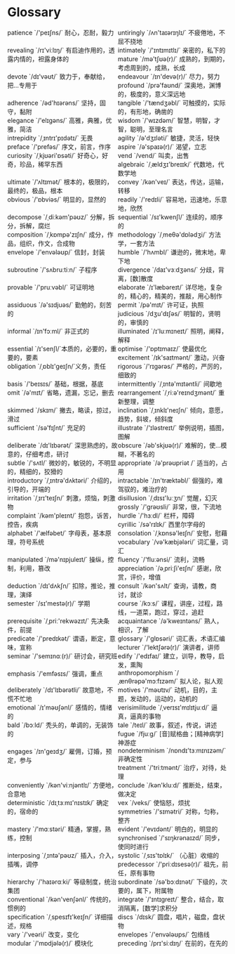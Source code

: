 # Glossary

<div style="width: 50%; float:left;">patience `/'peɪʃns/` 耐心，忍耐，毅力</div>
<div style="width: 50%; float:left;">untiringly `/ʌn'taɪərɪŋlɪ/` 不疲倦地，不屈不挠地</div>
<div style="width: 50%; float:left;">revealing `/rɪ'viːlɪŋ/` 有启迪作用的，透露内情的，袒露身体的</div>
<div style="width: 50%; float:left;">intimately `/'ɪntɪmɪtlɪ/` 亲密的，私下的</div>
<div style="width: 50%; float:left;">mature `/mə'tʃʊə(r)/` 成熟的，到期的，考虑周到的，成熟，长成</div>
<div style="width: 50%; float:left;">devote `/dɪ'vəʊt/` 致力于，奉献给，把...专用于</div>
<div style="width: 50%; float:left;">endeavour `/ɪn'devə(r)/` 尽力，努力</div>
<div style="width: 50%; float:left;">profound `/prə'faʊnd/`  深奥地，渊博的，极度的，意义深远地</div>
<div style="width: 50%; float:left;">adherence `/əd'hɪərəns/` 坚持，固守，黏附</div>
<div style="width: 50%; float:left;">tangible `/'tændʒəbl/` 可触摸的，实际的，有形地，确凿的</div>
<div style="width: 50%; float:left;">elegance `/'elɪɡəns/` 高雅，典雅，优雅，简洁</div>
<div style="width: 50%; float:left;">wisdom `/'wɪzdəm/` 智慧，明智，才智，聪明，至理名言</div>
<div style="width: 50%; float:left;">intrepidity `/ˌɪntrɪ'pɪdətɪ/` 无畏</div>
<div style="width: 50%; float:left;">agility `/ə'dʒɪləti/` 敏捷，灵活，轻快</div>
<div style="width: 50%; float:left;">preface `/'prefəs/` 序文，前言，作序</div>
<div style="width: 50%; float:left;">aspire `/ə'spaɪə(r)/` 渴望，立志</div>
<div style="width: 50%; float:left;">curiosity `/ˌkjʊəri'ɒsəti/` 好奇心，好奇，珍品，稀罕东西</div>
<div style="width: 50%; float:left;">vend `/vend/` 叫卖，出售</div>
<div style="width: 50%; float:left;">algebraic `/ˌældʒɪ'breɪɪk/` 代数地，代数学地</div>
<div style="width: 50%; float:left;">ultimate `/'ʌltɪmət/` 根本的，极限的，最终的，极品，根本</div>
<div style="width: 50%; float:left;">convey `/kən'veɪ/` 表达，传达，运输，转移</div>
<div style="width: 50%; float:left;">obvious `/'ɒbviəs/` 明显的，显然的</div>
<div style="width: 50%; float:left;">readily `/'redɪli/` 容易地，迅速地，乐意地，欣然</div>
<div style="width: 50%; float:left;">decompose `/ˌdiːkəm'pəʊz/` 分解，拆分，拆解，腐烂</div>
<div style="width: 50%; float:left;">sequential `/sɪ'kwenʃl/` 连续的，顺序的</div>
<div style="width: 50%; float:left;">composition `/ˌkɒmpə'zɪʃn/` 成分，作品，组织，作文，合成物</div>
<div style="width: 50%; float:left;">methodology `/ˌmeθə'dɒlədʒi/` 方法学，一套方法</div>
<div style="width: 50%; float:left;">envelope `/'envələʊp/` 信封，封装</div>
<div style="width: 50%; float:left;">humble `/'hʌmbl/` 谦逊的，微末地，卑下地</div>
<div style="width: 50%; float:left;">subroutine `/'sʌbruːtiːn/` 子程序</div>
<div style="width: 50%; float:left;">divergence `/daɪ'vɜːdʒəns/` 分歧，背离，[数]散度</div>
<div style="width: 50%; float:left;">provable `/'pruːvəbl/` 可证明地</div>
<div style="width: 50%; float:left;">elaborate `/ɪ'læbəreɪt/` 详尽地，复杂的，精心的，精美的，推敲，用心制作</div>
<div style="width: 50%; float:left;">assiduous `/ə'sɪdjuəs/` 勤勉的，刻苦的</div>
<div style="width: 50%; float:left;">permit `/pə'mɪt/` 许可证，执照</div>
<div style="width: 50%; float:left;">judicious `/dʒu'dɪʃəs/` 明智的，贤明的，审慎的</div>
<div style="width: 50%; float:left;">informal `/ɪn'fɔːml/` 非正式的</div>
<div style="width: 50%; float:left;">illuminated `/ɪ'luːmɪneɪt/` 照明，阐释，解释</div>
<div style="width: 50%; float:left;">essential `/ɪ'senʃl/`本质的，必要的，重要的，要素</div>
<div style="width: 50%; float:left;">optimise `/'ɒptɪmaɪz/` 使最优化</div>
<div style="width: 50%; float:left;">excitement `/ɪk'saɪtmənt/` 激动，兴奋</div>
<div style="width: 50%; float:left;">obligation `/ˌɒblɪ'ɡeɪʃn/`义务，责任</div>
<div style="width: 50%; float:left;">rigorous `/'rɪɡərəs/` 严格的，严厉的，细致的</div>
<div style="width: 50%; float:left;">basis `/'beɪsɪs/` 基础，根据，基底</div>
<div style="width: 50%; float:left;">intermittently `/ˌɪntə'mɪtəntli/` 间歇地</div>
<div style="width: 50%; float:left;">omit `/ə'mɪt/` 省略，遗漏，忘记，删去</div>
<div style="width: 50%; float:left;">rearrangement `/ˌriːə'reɪndʒmənt/` 重新整理，调整</div>
<div style="width: 50%; float:left;">skimmed `/skɪm/` 撇去，略读，掠过，滑过</div>
<div style="width: 50%; float:left;">inclination `/ˌɪnklɪ'neɪʃn/` 倾向，意愿，趋势，斜坡，倾斜度</div>
<div style="width: 50%; float:left;">sufficient `/sə'fɪʃnt/` 充足的</div>
<div style="width: 50%; float:left;">illustrate `/'ɪləstreɪt/` 举例说明，插图，图解</div>
<div style="width: 50%; float:left;">deliberate `/dɪ'lɪbərət/` 深思熟虑的，故意的，仔细考虑，研讨</div>
<div style="width: 50%; float:left;">obscure `/əb'skjʊə(r)/` 难解的，使...模糊，不著名的</div>
<div style="width: 50%; float:left;">subtle `/'sʌtl/` 微妙的，敏锐的，不明显的，精细的，狡猾的</div>
<div style="width: 50%; float:left;">appropriate `/ə'prəʊpriət /` 适当的，占用</div>
<div style="width: 50%; float:left;">introductory `/ˌɪntrə'dʌktəri/` 介绍的，引导的，开端的</div>
<div style="width: 50%; float:left;">intractable `/ɪn'træktəbl/` 倔强的，难驾驭的，难治疗的</div>
<div style="width: 50%; float:left;">irritation `/ˌɪrɪ'teɪʃn/` 刺激，烦恼，刺激物</div>
<div style="width: 50%; float:left;">disillusion `/ˌdɪsɪ'luːʒn/` 觉醒，幻灭</div>
<div style="width: 50%; float:left;">grossly `/'ɡrəʊsli/` 非常，很，下流地</div>
<div style="width: 50%; float:left;">complaint `/kəm'pleɪnt/` 抱怨，诉苦，控告，疾病</div>
<div style="width: 50%; float:left;">hurdle `/'hɜːdl/` 栏杆，障碍</div>
<div style="width: 50%; float:left;">cyrillic `/sə'rɪlɪk/` 西里尔字母的</div>
<div style="width: 50%; float:left;">alphabet `/'ælfəbet/` 字母表，基本原理，符号系统</div>
<div style="width: 50%; float:left;">consolation `/ˌkɒnsə'leɪʃn/` 安慰，慰藉</div>
<div style="width: 50%; float:left;">vocabulary `/və'kæbjələri/` 词汇量，词汇</div>
<div style="width: 50%; float:left;">manipulated `/mə'nɪpjuleɪt/` 操纵，控制，利用，篡改</div>
<div style="width: 50%; float:left;">fluency `/'fluːənsi/` 流利，流畅</div>
<div style="width: 50%; float:left;">appreciation `/əˌpriːʃi'eɪʃn/` 感谢，欣赏，评价，增值</div>
<div style="width: 50%; float:left;">deduction `/dɪ'dʌkʃn/` 扣除，推论，推理，演绎</div>
<div style="width: 50%; float:left;">consult `/kən'sʌlt/` 查询，请教，商讨，就诊</div>
<div style="width: 50%; float:left;">semester `/sɪ'mestə(r)/` 学期</div>
<div style="width: 50%; float:left;">course `/kɔːs/` 课程，讲座，过程，路线，一道菜，跑过，穿过，追赶</div>
<div style="width: 50%; float:left;">prerequisite `/ˌpriː'rekwəzɪt/` 先决条件，前提</div>
<div style="width: 50%; float:left;">acquaintance `/ə'kweɪntəns/` 熟人，相识，了解</div>
<div style="width: 50%; float:left;">predicate `/'predɪkət/` 谓语，断定，意味，宣称</div>
<div style="width: 50%; float:left;">glossary `/'ɡlɒsəri/` 词汇表，术语汇编</div>
<div style="width: 50%; float:left;">lecturer `/'lektʃərə(r)/` 演讲者，讲师</div>
<div style="width: 50%; float:left;">seminar `/'semɪnɑː(r)/` 研讨会，研究班</div>
<div style="width: 50%; float:left;">edify `/'edɪfaɪ/` 建立，训导，教导，启发，熏陶</div>
<div style="width: 50%; float:left;">emphasis `/'emfəsɪs/` 强调，重点</div>
<div style="width: 50%; float:left;">anthropomorphism `/ˌænθrəpə'mɔːfɪzəm/` 拟人论，拟人观</div>
<div style="width: 50%; float:left;">deliberately `/dɪ'lɪbərətli/` 故意地，不慌不忙地</div>
<div style="width: 50%; float:left;">motives `/'məʊtɪv/` 动机，目的，主题，发动的，运动的，动机的</div>
<div style="width: 50%; float:left;">emotional `/ɪ'məʊʃənl/` 感情的，情绪的</div>
<div style="width: 50%; float:left;">verisimilitude `/ˌverɪsɪ'mɪlɪtjuːd/` 逼真，逼真的事物</div>
<div style="width: 50%; float:left;">bald `/bɔːld/` 秃头的，单调的，无装饰的</div>
<div style="width: 50%; float:left;">tale `/teɪl/` 故事，叙述，传说，讲述</div>
<div style="width: 50%; float:left;">fugue `/fjuːɡ/` [音]赋格曲；[精神病学]神游症</div>
<div style="width: 50%; float:left;">engages `/ɪn'ɡeɪdʒ/` 雇佣，订婚，预定，参与</div>
<div style="width: 50%; float:left;">nondeterminism `/nɒndɪ'tɜːmɪnɪzəm/` 非确定性</div>
<div style="width: 50%; float:left;">treatment `/'triːtmənt/` 治疗，对待，处理</div>
<div style="width: 50%; float:left;">conveniently `/kən'viːnjəntlɪ/` 方便地，合意地</div>
<div style="width: 50%; float:left;">conclude `/kən'kluːd/` 推断处，结束，做决定</div>
<div style="width: 50%; float:left;">deterministic `/dɪˌtɜːmɪ'nɪstɪk/` 确定的，宿命的</div>
<div style="width: 50%; float:left;">vex `/veks/` 使恼怒，烦扰</div>
<div style="width: 50%; float:left;">symmetries `/'sɪmətri/` 对称，匀称，整齐</div>
<div style="width: 50%; float:left;">mastery `/'mɑːstəri/` 精通，掌握，熟练，控制</div>
<div style="width: 50%; float:left;">evident `/'evɪdənt/` 明白的，明显的</div>
<div style="width: 50%; float:left;">synchronised `/'sɪŋkrənaɪzd/` 同步，使同时进行</div>
<div style="width: 50%; float:left;">interposing `/ˌɪntə'pəʊz/` 插入，介入，插嘴，调停</div>
<div style="width: 50%; float:left;">systolic `/ˌsɪs'tɒlɪk/` （心脏）收缩的</div>
<div style="width: 50%; float:left;">predecessor `/'priːdɪsesə(r)/` 祖先，前任，原有事物</div>
<div style="width: 50%; float:left;">hierarchy `/'haɪərɑːki/` 等级制度，统治集团</div>
<div style="width: 50%; float:left;">subordinate `/sə'bɔːdɪnət/` 下级的，次要的，属下，附属物</div>
<div style="width: 50%; float:left;">conventional `/kən'venʃənl/` 传统的，惯例的</div>
<div style="width: 50%; float:left;">integrate `/'ɪntɪɡreɪt/` 整合，结合，取消隔离，[数学]求积分</div>
<div style="width: 50%; float:left;">specification `/ˌspesɪfɪ'keɪʃn/` 详细描述，规格</div>
<div style="width: 50%; float:left;">discs `/dɪsk/` 圆盘，唱片，磁盘，盘状物</div>
<div style="width: 50%; float:left;">vary `/'veəri/` 改变，变化</div>
<div style="width: 50%; float:left;">envelopes `/'envələʊps/` 包络线</div>
<div style="width: 50%; float:left;">modular `/'mɒdjələ(r)/` 模块化</div>
<div style="width: 50%; float:left;">preceding `/prɪ'siːdɪŋ/` 在前的，在先的</div>